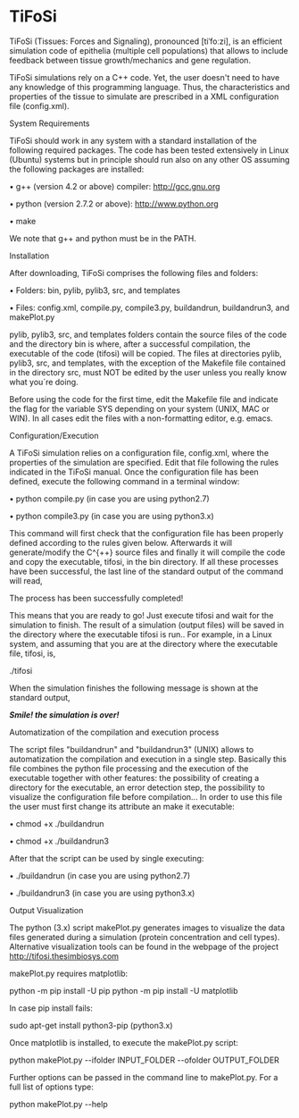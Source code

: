 # TiFoSi
TiFoSi (Tissues: Forces and Signaling), pronounced [tiˈfoːzi], is an efficient simulation code of epithelia (multiple cell populations) that allows to include feedback between tissue growth/mechanics and gene regulation.

TiFoSi simulations rely on a C++ code. Yet, the user doesn't need to have any knowledge of this programming language. Thus, the characteristics and properties of the tissue to simulate are prescribed in a XML configuration file (config.xml).

System Requirements

TiFoSi should work in any system with a standard installation of the following required packages. The code has been tested extensively in Linux (Ubuntu) systems but in principle should run also on any other OS assuming the following packages are installed:

• g++ (version 4.2 or above) compiler: http://gcc.gnu.org

• python (version 2.7.2 or above): http://www.python.org

• make

We note that g++ and python must be in the PATH.

Installation

After downloading, TiFoSi comprises the following files and folders:

• Folders: bin, pylib, pylib3, src, and templates

• Files: config.xml, compile.py, compile3.py, buildandrun, buildandrun3, and makePlot.py

pylib, pylib3, src, and templates folders contain the source files of the code and the directory bin is where, after a successful compilation, the executable of the code (tifosi) will be copied. The files at directories pylib, pylib3, src, and templates, with the exception of the Makefile file contained in the directory src, must NOT be edited by the user unless you really know what you´re doing.

Before using the code for the first time, edit the Makefile file and indicate the flag for the variable SYS depending on your system (UNIX, MAC or WIN). In all cases edit the files with a non-formatting editor, e.g. emacs.

Configuration/Execution

A TiFoSi simulation relies on a configuration file, config.xml, where the properties of the simulation are specified. Edit that file following the rules indicated in the TiFoSi manual. Once the configuration file has been defined, execute the following command in a terminal window:

• python compile.py (in case you are using python2.7)

• python compile3.py (in case you are using python3.x)

This command will first check that the configuration file has been properly defined according to the rules given below. Afterwards it will generate/modify the C^{++} source files and finally it will compile the code and copy the executable, tifosi, in the bin directory. If all these processes have been successful, the last line of the standard output of the command will read,

The process has been successfully completed!

This means that you are ready to go! Just execute tifosi and wait for the simulation to finish. The result of a simulation (output files) will be saved in the directory where the executable tifosi is run.. For example, in a Linux system, and assuming that you are at the directory where the executable file, tifosi, is,

./tifosi

When the simulation finishes the following message is shown at the standard output,

***********************Smile! the simulation is over!***********************

Automatization of the compilation and execution process

The script files "buildandrun" and "buildandrun3" (UNIX) allows to automatization the compilation and execution in a single step. Basically this file combines the python file processing and the execution of the executable together with other features: the possibility of creating a directory for the executable, an error detection step, the possibility to visualize the configuration file before compilation...
In order to use this file the user must first change its attribute an make it executable:

• chmod +x ./buildandrun

• chmod +x ./buildandrun3

After that the script can be used by single executing:

• ./buildandrun (in case you are using python2.7)

• ./buildandrun3 (in case you are using python3.x)


Output Visualization

The python (3.x) script makePlot.py generates images to visualize the data files generated during a simulation (protein concentration and cell types). Alternative visualization tools can be found in the webpage of the project http://tifosi.thesimbiosys.com

makePlot.py requires matplotlib:

python -m pip install -U pip
python -m pip install -U matplotlib

In case pip install fails:

sudo apt-get install python3-pip (python3.x)

Once matplotlib is installed, to execute the makePlot.py script:

python makePlot.py --ifolder INPUT_FOLDER --ofolder OUTPUT_FOLDER

Further options can be passed in the command line to makePlot.py. For a full list of options type:

python makePlot.py --help


